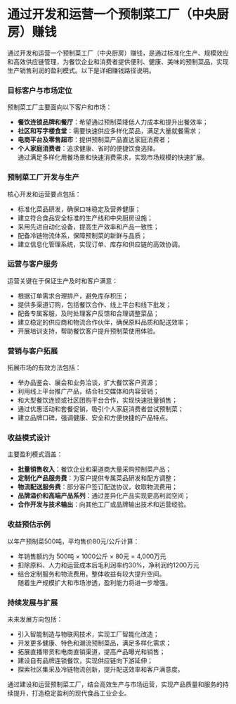 # 通过开发和运营一个预制菜工厂（中央厨房）赚钱
通过开发和运营一个预制菜工厂（中央厨房）赚钱，是通过标准化生产、规模效应和高效供应链管理，为餐饮企业和消费者提供便利、健康、美味的预制菜品，实现生产销售利润的盈利模式。以下是详细赚钱路径说明。

### 目标客户与市场定位  
预制菜工厂主要面向以下客户和市场：  
* **餐饮连锁品牌和餐厅**：希望通过预制菜降低人力成本和提升出餐效率；  
* **社区和写字楼食堂**：需要快速供应多样化菜品，满足大量就餐需求；  
* **电商平台及零售超市**：提供预制菜产品直达家庭消费者；  
* **个人家庭消费者**：追求健康、省时的便捷饮食选择。  
通过满足多样化用餐场景和快速消费需求，实现市场规模的快速扩展。

### 预制菜工厂开发与生产  
核心开发和运营要点包括：  
* 标准化菜品研发，确保口味稳定及营养健康；  
* 建立符合食品安全标准的生产线和中央厨房设施；  
* 采用先进自动化设备，提高生产效率和产品一致性；  
* 配备冷链物流体系，保障预制菜的新鲜与品质；  
* 建立信息化管理系统，实现订单、库存和供应链的高效协调。

### 运营与客户服务  
运营关键在于保证生产及时和客户满意：  
* 根据订单需求合理排产，避免库存积压；  
* 提供多渠道订购，包括餐饮合作、线上平台和线下批发；  
* 配备专属客服，及时处理客户反馈和合理调整菜品；  
* 建立稳定的供应商和物流合作伙伴，确保原料品质和配送效率；  
* 开展培训支持，帮助餐饮客户提升预制菜使用体验。

### 营销与客户拓展  
拓展市场的有效方法包括：  
* 举办品鉴会、展会和业务洽谈，扩大餐饮客户资源；  
* 利用线上平台推广产品，结合社交媒体和内容营销；  
* 和大型餐饮连锁或社区团购平台合作，实现快速批量销售；  
* 通过优惠活动和套餐促销，吸引个人家庭消费者尝试预制菜；  
* 建立品牌口碑，强调健康、安全和方便快捷的产品特点。

### 收益模式设计  
主要盈利模式涵盖：  
* **批量销售收入**：餐饮企业和渠道商大量采购预制菜产品；  
* **定制化产品服务费**：为客户提供专属菜品研发和配方调整；  
* **物流配送服务费**：部分客户签订配送协议，收取物流费用；  
* **品牌溢价和高端产品系列**：通过差异化产品实现更高利润空间；  
* **合作开发与技术输出**：向其他工厂或品牌输出技术和运营经验。

### 收益预估示例  
以年产预制菜500吨，平均售价80元/公斤计算：  
* 年销售额约为 500吨 × 1000公斤 × 80元 = 4,000万元  
* 扣除原料、人力和运营成本后毛利润率约30%，净利润约1200万元  
* 结合定制服务和物流费用，整体收益有较大提升空间。  
随着生产规模扩大和市场渗透，盈利能力将进一步增强。

### 持续发展与扩展  
未来发展方向包括：  
* 引入智能制造与物联网技术，实现工厂智能化改造；  
* 开发更多健康、特色和潮流预制菜品，满足多样化需求；  
* 拓展直播带货和电商直销渠道，提高产品曝光和销售；  
* 建设自有品牌连锁餐饮，实现供应链向下游延伸；  
* 探索社区集采及冷链物流创新，提升配送效率和客户满意度。

通过建设和运营预制菜工厂，结合高效生产与市场运营，实现产品质量和服务的持续提升，打造稳定盈利的现代食品工业企业。